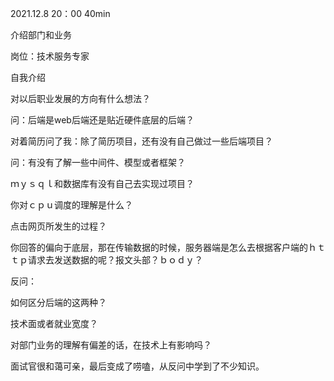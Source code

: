 2021.12.8 20：00 40min

介绍部门和业务

岗位：技术服务专家

自我介绍

对以后职业发展的方向有什么想法？

问：后端是web后端还是贴近硬件底层的后端？

对着简历问了我：除了简历项目，还有没有自己做过一些后端项目？

问：有没有了解一些中间件、模型或者框架？

ｍｙｓｑｌ和数据库有没有自己去实现过项目？

你对ｃｐｕ调度的理解是什么？

点击网页所发生的过程？

你回答的偏向于底层，那在传输数据的时候，服务器端是怎么去根据客户端的ｈｔｔｐ请求去发送数据的呢？报文头部？ｂｏｄｙ？



反问：

如何区分后端的这两种？

技术面或者就业宽度？

对部门业务的理解有偏差的话，在技术上有影响吗？



面试官很和蔼可亲，最后变成了唠嗑，从反问中学到了不少知识。